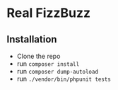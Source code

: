 # Real FizzBuzz

## Installation

- Clone the repo
- run `composer install`
- run `composer dump-autoload`
- run `./vendor/bin/phpunit tests`